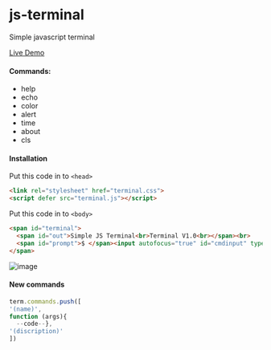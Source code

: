 # js-terminal

Simple javascript terminal

[Live Demo](https://qawerz.github.io/frontend-trash/js-terminal)

#### Commands:
* help
* echo
* color
* alert
* time
* about
* cls

#### Installation
Put this code in to `<head>`
```html
<link rel="stylesheet" href="terminal.css">
<script defer src="terminal.js"></script>
```
Put this code in to `<body>`
```html
<span id="terminal">
  <span id="out">Simple JS Terminal<br>Terminal V1.0<br></span><br>
  <span id="prompt">$ </span><input autofocus="true" id="cmdinput" type="text"  onkeypress="keypress_handle(event, this)" />
</span>
```
![image](https://github.com/user-attachments/assets/a5bc5013-b478-464c-ae4b-0714f57589cd)


#### New commands
```js
term.commands.push([
'(name)',
function (args){
  --code--},
'(discription)'
])
```
